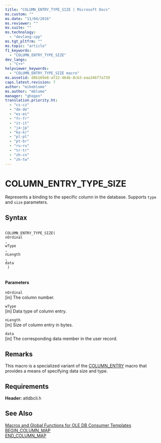 ```yaml
---
title: "COLUMN_ENTRY_TYPE_SIZE | Microsoft Docs"
ms.custom: ""
ms.date: "11/04/2016"
ms.reviewer: ""
ms.suite: ""
ms.technology: 
  - "devlang-cpp"
ms.tgt_pltfrm: ""
ms.topic: "article"
f1_keywords: 
  - "COLUMN_ENTRY_TYPE_SIZE"
dev_langs: 
  - "C++"
helpviewer_keywords: 
  - "COLUMN_ENTRY_TYPE_SIZE macro"
ms.assetid: d8b169e8-af22-464b-8cb3-eaa346f7a739
caps.latest.revision: 7
author: "mikeblome"
ms.author: "mblome"
manager: "ghogen"
translation.priority.ht: 
  - "cs-cz"
  - "de-de"
  - "es-es"
  - "fr-fr"
  - "it-it"
  - "ja-jp"
  - "ko-kr"
  - "pl-pl"
  - "pt-br"
  - "ru-ru"
  - "tr-tr"
  - "zh-cn"
  - "zh-tw"
---
```

# COLUMN_ENTRY_TYPE_SIZE
Represents a binding to the specific column in the database. Supports `type` and `size` parameters.  
  
## Syntax  
  
```  
  
COLUMN_ENTRY_TYPE_SIZE(  
nOrdinal  
,   
wType  
,   
nLength  
,   
data  
 )  
  
```  
  
#### Parameters  
 `nOrdinal`  
 [in] The column number.  
  
 `wType`  
 [in] Data type of column entry.  
  
 `nLength`  
 [in] Size of column entry in bytes.  
  
 `data`  
 [in] The corresponding data member in the user record.  
  
## Remarks  
 This macro is a specialized variant of the [COLUMN_ENTRY](../../data/oledb/column-entry.md) macro that provides a means of specifying data size and type.  
  
## Requirements  
 **Header:** atldbcli.h  
  
## See Also  
 [Macros and Global Functions for OLE DB Consumer Templates](../../data/oledb/macros-and-global-functions-for-ole-db-consumer-templates.md)   
 [BEGIN_COLUMN_MAP](../../data/oledb/begin-column-map.md)   
 [END_COLUMN_MAP](../../data/oledb/end-column-map.md)